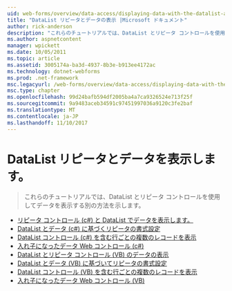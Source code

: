 ```yaml
---
uid: web-forms/overview/data-access/displaying-data-with-the-datalist-and-repeater/index
title: "DataList リピータとデータの表示 |Microsoft ドキュメント"
author: rick-anderson
description: "これらのチュートリアルでは、DataList とリピータ コントロールを使用してデータを表示する別の方法を示します。"
ms.author: aspnetcontent
manager: wpickett
ms.date: 10/05/2011
ms.topic: article
ms.assetid: 3005174a-ba3d-4937-8b3e-b913ee4172ac
ms.technology: dotnet-webforms
ms.prod: .net-framework
msc.legacyurl: /web-forms/overview/data-access/displaying-data-with-the-datalist-and-repeater
msc.type: chapter
ms.openlocfilehash: 99d24bafb594df2005ba4a7ca9326524e713f25f
ms.sourcegitcommit: 9a9483aceb34591c97451997036a9120c3fe2baf
ms.translationtype: MT
ms.contentlocale: ja-JP
ms.lasthandoff: 11/10/2017
---
```

<a name="displaying-data-with-the-datalist-and-repeater"></a>DataList リピータとデータを表示します。
====================
> これらのチュートリアルでは、DataList とリピータ コントロールを使用してデータを表示する別の方法を示します。


- [リピータ コントロール (c#) と DataList でデータを表示します。](displaying-data-with-the-datalist-and-repeater-controls-cs.md)
- [DataList とデータ (c#) に基づくリピータの書式設定](formatting-the-datalist-and-repeater-based-upon-data-cs.md)
- [DataList コントロール (c#) を含む行ごとの複数のレコードを表示](showing-multiple-records-per-row-with-the-datalist-control-cs.md)
- [入れ子になったデータ Web コントロール (c#)](nested-data-web-controls-cs.md)
- [DataList とリピータ コントロール (VB) のデータの表示](displaying-data-with-the-datalist-and-repeater-controls-vb.md)
- [DataList とデータ (VB) に基づいてリピータの書式設定](formatting-the-datalist-and-repeater-based-upon-data-vb.md)
- [DataList コントロール (VB) を含む行ごとの複数のレコードを表示](showing-multiple-records-per-row-with-the-datalist-control-vb.md)
- [入れ子になったデータ Web コントロール (VB)](nested-data-web-controls-vb.md)
